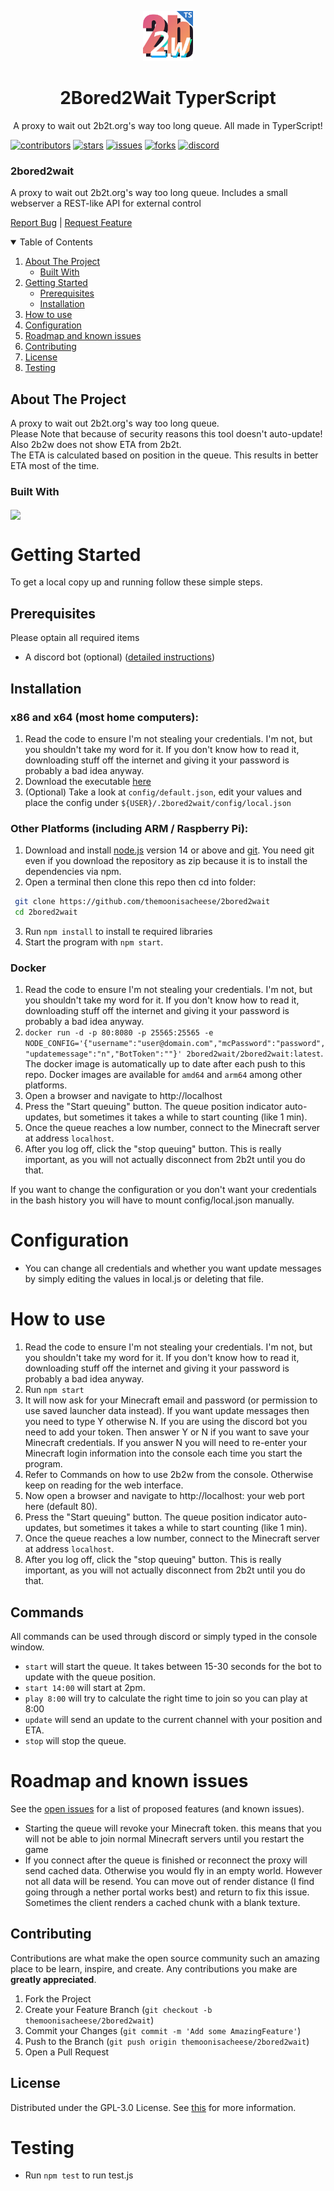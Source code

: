 <p align="center">
  <a href="https://github.com/rob9315/2b2wTSr" title="2Bored2Wait TS">
    <img src="logo.png" width="80px" alt="2Bored2Wait TS"/>
  </a>
</p>
<h1 align="center">2Bored2Wait TyperScript</h1>
<p align="center">A proxy to wait out 2b2t.org's way too long queue. All made in TyperScript!</p>

<!-- Badges -->
[![contributors]][contributors-url]
[![stars]][stars-url]
[![issues]][issues-url]
[![forks]][forks-url]
[![discord]][discord-url]



### 2bored2wait

A proxy to wait out 2b2t.org's way too long queue. Includes a small webserver a REST-like API for external control

[Report Bug](https://github.com/themoonisacheese/2bored2wait/issues) | [Request Feature](https://github.com/themoonisacheese/2bored2wait/issues)

</div>

<!-- TABLE OF CONTENTS -->
<details open="open">
<summary>Table of Contents</summary><p>

1. [About The Project](#about-the-project)
   - [Built With](#built-with)
2. [Getting Started](#getting-started)
   - [Prerequisites](#prerequisites)
   - [Installation](#installation)
3. [How to use](#how-to-use)
4. [Configuration](#configuration)
5. [Roadmap and known issues](#roadmap-and-known-issues)
6. [Contributing](#contributing)
7. [License](#license)
8. [Testing](#testing)

</p></details>

<!-- ABOUT THE PROJECT -->

## About The Project

A proxy to wait out 2b2t.org's way too long queue.  
Please Note that because of security reasons this tool doesn't auto-update! Also 2b2w does not show ETA from 2b2t.  
The ETA is calculated based on position in the queue. This results in better ETA most of the time.

### Built With

<a href="https://github.com/rob9315/2b2wTS">
  <img align="center" src="https://github-readme-stats.vercel.app/api/top-langs/?username=rob9315&repo=2b2wTS&layout=compact&hide_title=true" />
</a>


<!-- GETTING STARTED -->

# Getting Started

To get a local copy up and running follow these simple steps.

## Prerequisites

Please optain all required items

- A discord bot (optional) ([detailed instructions](https://discordpy.readthedocs.io/en/stable/discord.html))

## Installation

### x86 and x64 (most home computers):

1. Read the code to ensure I'm not stealing your credentials. I'm not, but you shouldn't take my word for it. If you don't know how to read it, downloading stuff off the internet and giving it your password is probably a bad idea anyway.
2. Download the executable [here](https://github.com/themoonisacheese/2bored2wait/releases/latest)
3. (Optional) Take a look at `config/default.json`, edit your values and place the config under `${USER}/.2bored2wait/config/local.json`

### Other Platforms (including ARM / Raspberry Pi):

1. Download and install [node.js](https://nodejs.org/) version 14 or above and [git](https://git-scm.com). You need git even if you download the repository as zip because it is to install the dependencies via npm.
2. Open a terminal then clone this repo then cd into folder:

```sh
 git clone https://github.com/themoonisacheese/2bored2wait
 cd 2bored2wait
```

3. Run `npm install` to install te required libraries
4. Start the program with `npm start`.

### Docker

1. Read the code to ensure I'm not stealing your credentials. I'm not, but you shouldn't take my word for it. If you don't know how to read it, downloading stuff off the internet and giving it your password is probably a bad idea anyway.
2. `docker run -d -p 80:8080 -p 25565:25565 -e NODE_CONFIG='{"username":"user@domain.com","mcPassword":"password","updatemessage":"n","BotToken":""}' 2bored2wait/2bored2wait:latest`. The docker image is automatically up to date after each push to this repo. Docker images are available for `amd64` and `arm64` among other platforms.
3. Open a browser and navigate to http://localhost
4. Press the "Start queuing" button. The queue position indicator auto-updates, but sometimes it takes a while to start counting (like 1 min).
5. Once the queue reaches a low number, connect to the Minecraft server at address `localhost`.
6. After you log off, click the "stop queuing" button. This is really important, as you will not actually disconnect from 2b2t until you do that.

If you want to change the configuration or you don't want your credentials in the bash history you will have to mount config/local.json manually.

# Configuration

- You can change all credentials and whether you want update messages by simply editing the values in local.js or deleting that file.

# How to use

1. Read the code to ensure I'm not stealing your credentials. I'm not, but you shouldn't take my word for it. If you don't know how to read it, downloading stuff off the internet and giving it your password is probably a bad idea anyway.
2. Run `npm start`
3. It will now ask for your Minecraft email and password (or permission to use saved launcher data instead). If you want update messages then you need to type Y otherwise N. If you are using the discord bot you need to add your token. Then answer Y or N if you want to save your Minecraft credentials. If you answer N you will need to re-enter your Minecraft login information into the console each time you start the program.
4. Refer to Commands on how to use 2b2w from the console. Otherwise keep on reading for the web interface.
5. Now open a browser and navigate to http://localhost: your web port here (default 80).
6. Press the "Start queuing" button. The queue position indicator auto-updates, but sometimes it takes a while to start counting (like 1 min).
7. Once the queue reaches a low number, connect to the Minecraft server at address `localhost`.
8. After you log off, click the "stop queuing" button. This is really important, as you will not actually disconnect from 2b2t until you do that.

## Commands

All commands can be used through discord or simply typed in the console window.

- `start` will start the queue. It takes between 15-30 seconds for the bot to update with the queue position.
- `start 14:00` will start at 2pm.
- `play 8:00` will try to calculate the right time to join so you can play at 8:00
- `update` will send an update to the current channel with your position and ETA.
- `stop` will stop the queue.

<!-- ROADMAP -->

# Roadmap and known issues

See the [open issues](https://github.com/themoonisacheese/2bored2wait/issues) for a list of proposed features (and known issues).

- Starting the queue will revoke your Minecraft token. this means that you will not be able to join normal Minecraft servers until you restart the game
- If you connect after the queue is finished or reconnect the proxy will send cached data. Otherwise you would fly in an empty world. However not all data will be resend. You can move out of render distance (I find going through a nether portal works best) and return to fix this issue. Sometimes the client renders a cached chunk with a blank texture.

<!-- CONTRIBUTING -->

## Contributing
   

Contributions are what make the open source community such an amazing place to be learn, inspire, and create. Any contributions you make are **greatly appreciated**.

1. Fork the Project
2. Create your Feature Branch (`git checkout -b themoonisacheese/2bored2wait`)
3. Commit your Changes (`git commit -m 'Add some AmazingFeature'`)
4. Push to the Branch (`git push origin themoonisacheese/2bored2wait`)
5. Open a Pull Request

<!-- LICENSE -->

## License

Distributed under the GPL-3.0 License. See [this](LICENSE) for more information.

<!-- ACKNOWLEDGEMENTS -->

# Testing

- Run `npm test` to run test.js

<!-- MARKDOWN LINKS & IMAGES -->
<!-- https://www.markdownguide.org/basic-syntax/#reference-style-links -->

[contributors]: https://img.shields.io/github/contributors/themoonisacheese/2bored2wait.svg?style=for-the-badge&color=3e961e
[contributors-url]: https://github.com/themoonisacheese/2bored2wait/graphs/contributors
[stars]: https://img.shields.io/github/stars/themoonisacheese/2bored2wait.svg?style=for-the-badge&color=yellow
[stars-url]: https://github.com/themoonisacheese/2bored2wait/stargazers
[issues]: https://img.shields.io/github/issues-raw/themoonisacheese/2bored2wait.svg?label=issues&style=for-the-badge&color=orange
[issues-url]: https://github.com/themoonisacheese/2bored2wait/issues
[forks]: https://img.shields.io/github/forks/themoonisacheese/2bored2wait.svg?style=for-the-badge
[forks-url]: https://github.com/themoonisacheese/2bored2wait/network/members
[discord]: https://img.shields.io/badge/dynamic/json?label=Discord&color=7289da&query=%24.presence_count&url=https%3A%2F%2Fdiscordapp.com%2Fapi%2Fguilds%2F879482948099919903%2Fwidget.json&style=for-the-badge
[discord-url]: https://discord.gg/9ZrXZp7nVj
